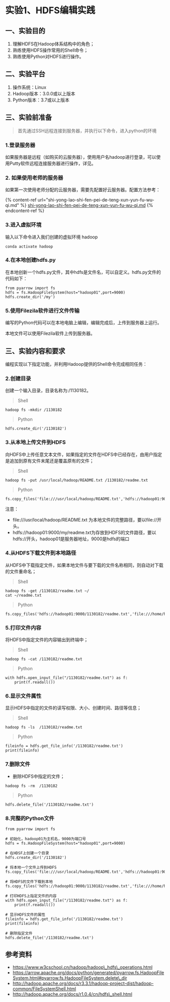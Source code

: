 # 实验1、HDFS编辑实践

## 一、实验目的

1. 理解HDFS在Hadoop体系结构中的角色；
2. 熟练使用HDFS操作常用的Shell命令；
3. 熟练使用Python对HDFS进行操作。

## 二、实验平台

1. 操作系统：Linux
2. Hadoop版本：3.0.0或以上版本
3. Python版本：3.7或以上版本

## 三、实验前准备

> 首先通过SSH远程连接到服务器，并执行以下命令，进入python的环境

### 1.登录服务器

如果服务器是远程（如购买的云服务器），使用用户名hadoop进行登录，可以使用Putty软件远程连接服务器进行操作，详见。

### 2. 如果使用老师的服务器

如果第一次使用老师分配的云服务器，需要先配置好云服务器。配置方法参考：

{% content-ref url="shi-yong-lao-shi-fen-pei-de-teng-xun-yun-fu-wu-qi.md" %}
[shi-yong-lao-shi-fen-pei-de-teng-xun-yun-fu-wu-qi.md](shi-yong-lao-shi-fen-pei-de-teng-xun-yun-fu-wu-qi.md)
{% endcontent-ref %}

### 3.进入虚拟环境

输入以下命令进入我们创建的虚拟环境 hadoop

```
conda activate hadoop
```

### 4.在本地创建hdfs.py

在本地创新一个hdfs.py文件，其中hdfs是文件名，可以自定义。hdfs.py文件的代码如下：

```
from pyarrow import fs
hdfs = fs.HadoopFileSystem(host="hadoop01",port=9000)
hdfs.create_dir('/my')
```

### 5.使用Filezila软件进行文件传输

编写的Python代码可以在本地电脑上编辑，编辑完成后，上传到服务器上运行。

本地文件可以使用Filezila软件上传到服务器。

## 三、实验内容和要求

编程实现以下指定功能，并利用Hadoop提供的Shell命令完成相同任务：

### 2.创建目录

创建一个输入目录，目录名称为:/1130182。

> Shell

```
hadoop fs -mkdir /1130182  
```

> Python

```
hdfs.create_dir('/1130182')
```

### 3.从本地上传文件到HDFS

向HDFS中上传任意文本文件，如果指定的文件在HDFS中已经存在，由用户指定是追加到原有文件末尾还是覆盖原有的文件；

> Shell

```
hadoop fs -put /usr/local/hadoop/README.txt /1130182/readme.txt 
```

> Python

```
fs.copy_files('file:///usr/local/hadoop/README.txt','hdfs://hadoop01:9000/1130182/readme.txt')
```

注意：

* file:///usr/local/hadoop/README.txt 为本地文件的完整路径，要以file://开头。
* hdfs://hadoop01:9000/my/readme.txt为存放到HDFS的文件路径，要以hdfs://开头，hadoop01是服务器地址，9000是hdfs的端口

### 4.从HDFS下载文件到本地路径

从HDFS中下载指定文件，如果本地文件与要下载的文件名称相同，则自动对下载的文件重命名；

> Shell

```
hadoop fs -get /1130182/readme.txt ~/
cat ~/readme.txt
```

> Python

```
fs.copy_files('hdfs://hadoop01:9000/1130182/readme.txt','file:///home/hadoop/code/readme.txt')

```

### 5.打印文件内容

将HDFS中指定文件的内容输出到终端中；

> Shell

```
hadoop fs -cat /1130182/readme.txt 
```

> Python

```
with hdfs.open_input_file("/1130182/readme.txt") as f:
    print(f.readall())
```

### 6.显示文件属性

显示HDFS中指定的文件的读写权限、大小、创建时间、路径等信息；

> Shell

```
hadoop fs -ls  /1130182/readme.txt
```

> Python

```
fileinfo = hdfs.get_file_info('/1130182/readme.txt')
print(fileinfo)
```

### 7.删除文件

* 删除HDFS中指定的文件；

```
hadoop fs -rm  /1130182 
```

> Python

```
hdfs.delete_file('/1130182/readme.txt')
```

### 8.完整的Python文件

```
from pyarrow import fs

# 初始化，hadoop01为主机名，9000为端口号
hdfs = fs.HadoopFileSystem(host="hadoop01",port=9000)

# 在HDSF上创建一个目录
hdfs.create_dir('/1130182')

# 将本地一个文件上传到HDFS
fs.copy_files('file:///usr/local/hadoop/README.txt','hdfs://hadoop01:9000/1130182/readme.txt')

# 将HDFS的文件下载到本地
fs.copy_files('hdfs://hadoop01:9000/1130182/readme.txt','file:///home/hadoop/code/readme.txt')

# 打印HDFS上指定文件的内容
with hdfs.open_input_file("/1130182/readme.txt") as f:
    print(f.readall())

# 显示HDFS文件的属性
fileinfo = hdfs.get_file_info('/1130182/readme.txt')
print(fileinfo)

# 删除指定文件
hdfs.delete_file('/1130182/readme.txt')
```

## 参考资料

* https://www.w3cschool.cn/hadoop/hadoop\_hdfs\_operations.html
* https://arrow.apache.org/docs/python/generated/pyarrow.fs.HadoopFileSystem.html#pyarrow.fs.HadoopFileSystem.delete\_dir
* http://hadoop.apache.org/docs/r3.3.1/hadoop-project-dist/hadoop-common/FileSystemShell.html
* http://hadoop.apache.org/docs/r1.0.4/cn/hdfs\_shell.html
